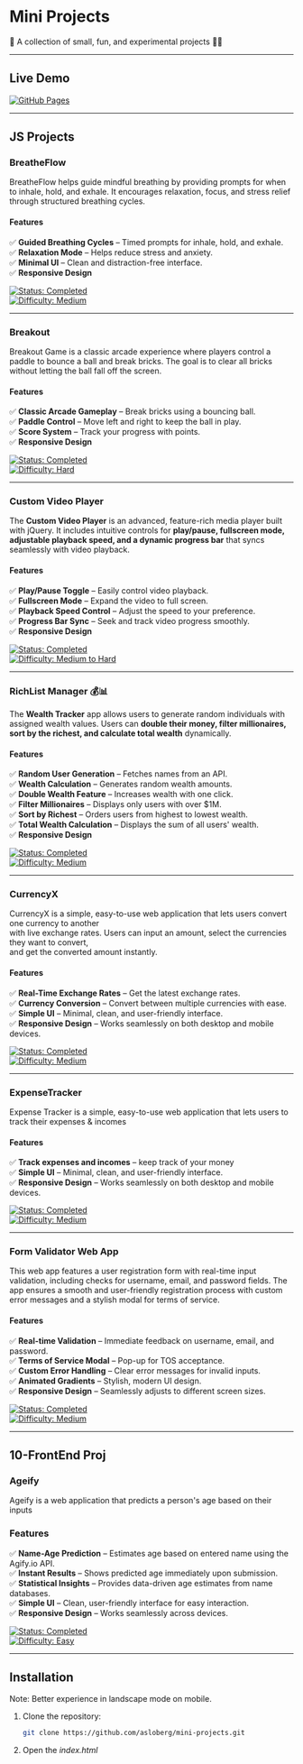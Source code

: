 # Mini Projects

🚀 A collection of small, fun, and experimental projects 🎨💡

---

## Live Demo

[![GitHub Pages](https://img.shields.io/badge/Live%20Demo-Available-green)](https://asloberg.github.io/mini-projects/)

---

## JS Projects

### BreatheFlow

BreatheFlow helps guide mindful breathing by providing prompts for when to inhale, hold, and exhale. It encourages relaxation, focus, and stress relief through structured breathing cycles.

#### Features

✅ **Guided Breathing Cycles** – Timed prompts for inhale, hold, and exhale.  
✅ **Relaxation Mode** – Helps reduce stress and anxiety.  
✅ **Minimal UI** – Clean and distraction-free interface.  
✅ **Responsive Design**

[![Status: Completed](https://img.shields.io/badge/status-completed-brightgreen)](https://github.com/asloberg/mini-projects)  
[![Difficulty: Medium](https://img.shields.io/badge/difficulty-medium-orange)](https://github.com/asloberg/mini-projects)

---

### Breakout

Breakout Game is a classic arcade experience where players control a paddle to bounce a ball and break bricks. The goal is to clear all bricks without letting the ball fall off the screen.

#### Features

✅ **Classic Arcade Gameplay** – Break bricks using a bouncing ball.  
✅ **Paddle Control** – Move left and right to keep the ball in play.  
✅ **Score System** – Track your progress with points.  
✅ **Responsive Design**

[![Status: Completed](https://img.shields.io/badge/status-completed-brightgreen)](https://github.com/asloberg/mini-projects)  
[![Difficulty: Hard](https://img.shields.io/badge/difficulty-hard-red)](https://github.com/asloberg/mini-projects)

---

### Custom Video Player

The **Custom Video Player** is an advanced, feature-rich media player built with jQuery. It includes intuitive controls for **play/pause, fullscreen mode, adjustable playback speed, and a dynamic progress bar** that syncs seamlessly with video playback.

#### Features

✅ **Play/Pause Toggle** – Easily control video playback.  
✅ **Fullscreen Mode** – Expand the video to full screen.  
✅ **Playback Speed Control** – Adjust the speed to your preference.  
✅ **Progress Bar Sync** – Seek and track video progress smoothly.  
✅ **Responsive Design**

[![Status: Completed](https://img.shields.io/badge/status-completed-brightgreen)](https://github.com/asloberg/mini-projects)  
[![Difficulty: Medium to Hard](https://img.shields.io/badge/difficulty-medium--hard-orange)](https://github.com/asloberg/mini-projects)

---

### RichList Manager 💰📊

The **Wealth Tracker** app allows users to generate random individuals with assigned wealth values. Users can **double their money, filter millionaires, sort by the richest, and calculate total wealth** dynamically.

#### Features

✅ **Random User Generation** – Fetches names from an API.  
✅ **Wealth Calculation** – Generates random wealth amounts.  
✅ **Double Wealth Feature** – Increases wealth with one click.  
✅ **Filter Millionaires** – Displays only users with over $1M.  
✅ **Sort by Richest** – Orders users from highest to lowest wealth.  
✅ **Total Wealth Calculation** – Displays the sum of all users' wealth.  
✅ **Responsive Design**

[![Status: Completed](https://img.shields.io/badge/status-completed-brightgreen)](https://github.com/asloberg/mini-projects)  
[![Difficulty: Medium](https://img.shields.io/badge/difficulty-medium-orange)](https://github.com/asloberg/mini-projects)

---

### CurrencyX

CurrencyX is a simple, easy-to-use web application that lets users convert one currency to another  
with live exchange rates. Users can input an amount, select the currencies they want to convert,  
and get the converted amount instantly.

#### Features

✅ **Real-Time Exchange Rates** – Get the latest exchange rates.  
✅ **Currency Conversion** – Convert between multiple currencies with ease.  
✅ **Simple UI** – Minimal, clean, and user-friendly interface.  
✅ **Responsive Design** – Works seamlessly on both desktop and mobile devices.

[![Status: Completed](https://img.shields.io/badge/status-completed-brightgreen)](https://github.com/asloberg/mini-projects)  
[![Difficulty: Medium](https://img.shields.io/badge/difficulty-medium-orange)](https://github.com/asloberg/mini-projects)

---

### ExpenseTracker

Expense Tracker is a simple, easy-to-use web application that lets users to track their expenses & incomes

#### Features

✅ **Track expenses and incomes** – keep track of your money  
✅ **Simple UI** – Minimal, clean, and user-friendly interface.  
✅ **Responsive Design** – Works seamlessly on both desktop and mobile devices.

[![Status: Completed](https://img.shields.io/badge/status-completed-brightgreen)](https://github.com/asloberg/mini-projects)  
[![Difficulty: Medium](https://img.shields.io/badge/difficulty-medium-orange)](https://github.com/asloberg/mini-projects)

---

### Form Validator Web App

This web app features a user registration form with real-time input validation, including checks for username, email, and password fields. The app ensures a smooth and user-friendly registration process with custom error messages and a stylish modal for terms of service.

#### Features

✅ **Real-time Validation** – Immediate feedback on username, email, and password.  
✅ **Terms of Service Modal** – Pop-up for TOS acceptance.  
✅ **Custom Error Handling** – Clear error messages for invalid inputs.  
✅ **Animated Gradients** – Stylish, modern UI design.  
✅ **Responsive Design** – Seamlessly adjusts to different screen sizes.

[![Status: Completed](https://img.shields.io/badge/status-completed-brightgreen)](https://github.com/asloberg/mini-projects)  
[![Difficulty: Medium](https://img.shields.io/badge/difficulty-medium-orange)](https://github.com/asloberg/mini-projects)

---

## 10-FrontEnd Proj

### Ageify

Ageify is a web application that predicts a person's age based on their inputs

### Features

✅ **Name-Age Prediction** – Estimates age based on entered name using the Agify.io API.   
✅ **Instant Results** – Shows predicted age immediately upon submission.   
✅ **Statistical Insights** – Provides data-driven age estimates from name databases.   
✅ **Simple UI** – Clean, user-friendly interface for easy interaction.   
✅ **Responsive Design** – Works seamlessly across devices.   

[![Status: Completed](https://img.shields.io/badge/status-completed-brightgreen)](https://github.com/asloberg/mini-projects)  
[![Difficulty: Easy](https://img.shields.io/badge/difficulty-easy-lightgreen)](https://github.com/asloberg/mini-projects)

---

## Installation

Note: Better experience in landscape mode on mobile.

1. Clone the repository:
   ```bash
   git clone https://github.com/asloberg/mini-projects.git
   ```
2. Open the _index.html_

